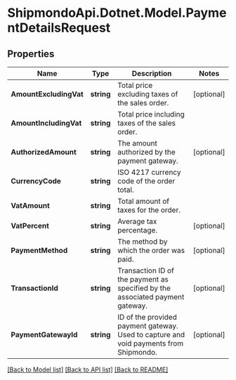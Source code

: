 # ShipmondoApi.Dotnet.Model.PaymentDetailsRequest

## Properties

Name | Type | Description | Notes
------------ | ------------- | ------------- | -------------
**AmountExcludingVat** | **string** | Total price excluding taxes of the sales order. | [optional] 
**AmountIncludingVat** | **string** | Total price including taxes of the sales order. | 
**AuthorizedAmount** | **string** | The amount authorized by the payment gateway. | [optional] 
**CurrencyCode** | **string** | ISO 4217 currency code of the order total. | 
**VatAmount** | **string** | Total amount of taxes for the order. | 
**VatPercent** | **string** | Average tax percentage. | [optional] 
**PaymentMethod** | **string** | The method by which the order was paid. | [optional] 
**TransactionId** | **string** | Transaction ID of the payment as specified by the associated payment gateway. | [optional] 
**PaymentGatewayId** | **string** | ID of the provided payment gateway. Used to capture and void payments from Shipmondo. | [optional] 

[[Back to Model list]](../README.md#documentation-for-models) [[Back to API list]](../README.md#documentation-for-api-endpoints) [[Back to README]](../README.md)

